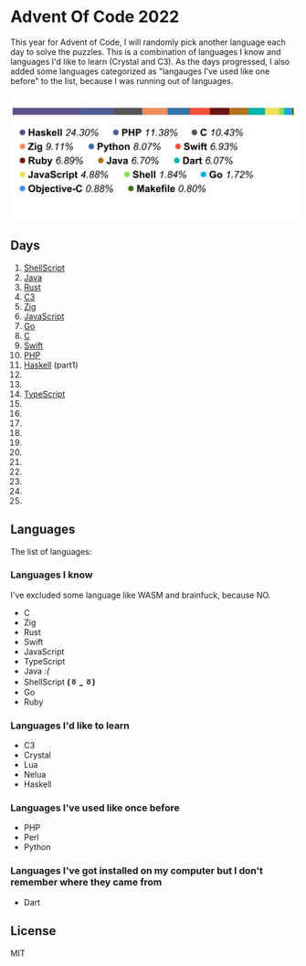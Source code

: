 # Advent Of Code 2022

This year for Advent of Code, I will randomly pick another language each day to
solve the puzzles. This is a combination of languages I know and languages I'd
like to learn (Crystal and C3). As the days progressed, I also added some languages
categorized as "langauges I've used like one before" to the list, because I was
running out of languages.

![languages](output.svg)

## Days

1. [ShellScript](/day1)
2. [Java](/day2)
3. [Rust](/day3)
4. [C3](/day4)
5. [Zig](/day5)
6. [JavaScript](/day6)
7. [Go](/day7)
8. [C](/day8)
9. [Swift](/day9)
10. [PHP](/day10)
11. [Haskell](/day11/part1) (part1)
12.
13.
14. [TypeScript](/day14)
15.
16.
17.
18.
19.
20.
21.
22.
23.
24.
25.

## Languages

The list of languages:

### Languages I know

I've excluded some language like WASM and brainfuck, because NO.

- C
- Zig
- Rust
- Swift
- JavaScript
- TypeScript
- Java *:(*
- ShellScript **(ㆆ _ ㆆ)**
- Go
- Ruby

### Languages I'd like to learn

- C3
- Crystal
- Lua
- Nelua
- Haskell

### Languages I've used like once before

- PHP
- Perl
- Python

### Languages I've got installed on my computer but I don't remember where they came from

- Dart

## License

MIT
